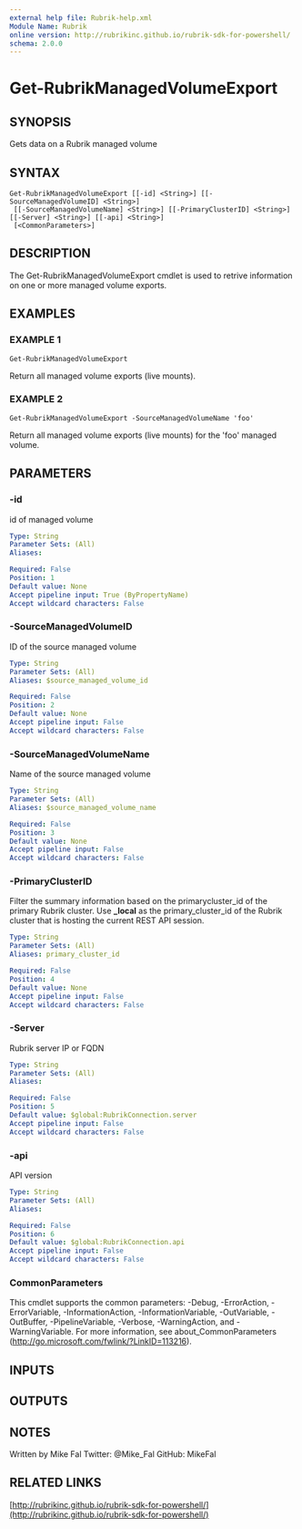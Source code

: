 ```yaml
---
external help file: Rubrik-help.xml
Module Name: Rubrik
online version: http://rubrikinc.github.io/rubrik-sdk-for-powershell/
schema: 2.0.0
---
```


# Get-RubrikManagedVolumeExport

## SYNOPSIS
Gets data on a Rubrik managed volume

## SYNTAX

```
Get-RubrikManagedVolumeExport [[-id] <String>] [[-SourceManagedVolumeID] <String>]
 [[-SourceManagedVolumeName] <String>] [[-PrimaryClusterID] <String>] [[-Server] <String>] [[-api] <String>]
 [<CommonParameters>]
```

## DESCRIPTION
The Get-RubrikManagedVolumeExport cmdlet is used to retrive information 
on one or more managed volume exports.

## EXAMPLES

### EXAMPLE 1
```
Get-RubrikManagedVolumeExport
```

Return all managed volume exports (live mounts).

### EXAMPLE 2
```
Get-RubrikManagedVolumeExport -SourceManagedVolumeName 'foo'
```

Return all managed volume exports (live mounts) for the 'foo' managed volume.

## PARAMETERS

### -id
id of managed volume

```yaml
Type: String
Parameter Sets: (All)
Aliases:

Required: False
Position: 1
Default value: None
Accept pipeline input: True (ByPropertyName)
Accept wildcard characters: False
```

### -SourceManagedVolumeID
ID of the source managed volume

```yaml
Type: String
Parameter Sets: (All)
Aliases: $source_managed_volume_id

Required: False
Position: 2
Default value: None
Accept pipeline input: False
Accept wildcard characters: False
```

### -SourceManagedVolumeName
Name of the source managed volume

```yaml
Type: String
Parameter Sets: (All)
Aliases: $source_managed_volume_name

Required: False
Position: 3
Default value: None
Accept pipeline input: False
Accept wildcard characters: False
```

### -PrimaryClusterID
Filter the summary information based on the primarycluster_id of the primary Rubrik cluster.
Use **_local** as the primary_cluster_id of the Rubrik cluster that is hosting the current REST API session.

```yaml
Type: String
Parameter Sets: (All)
Aliases: primary_cluster_id

Required: False
Position: 4
Default value: None
Accept pipeline input: False
Accept wildcard characters: False
```

### -Server
Rubrik server IP or FQDN

```yaml
Type: String
Parameter Sets: (All)
Aliases:

Required: False
Position: 5
Default value: $global:RubrikConnection.server
Accept pipeline input: False
Accept wildcard characters: False
```

### -api
API version

```yaml
Type: String
Parameter Sets: (All)
Aliases:

Required: False
Position: 6
Default value: $global:RubrikConnection.api
Accept pipeline input: False
Accept wildcard characters: False
```

### CommonParameters
This cmdlet supports the common parameters: -Debug, -ErrorAction, -ErrorVariable, -InformationAction, -InformationVariable, -OutVariable, -OutBuffer, -PipelineVariable, -Verbose, -WarningAction, and -WarningVariable.
For more information, see about_CommonParameters (http://go.microsoft.com/fwlink/?LinkID=113216).

## INPUTS

## OUTPUTS

## NOTES
Written by Mike Fal
Twitter: @Mike_Fal
GitHub: MikeFal

## RELATED LINKS

[http://rubrikinc.github.io/rubrik-sdk-for-powershell/](http://rubrikinc.github.io/rubrik-sdk-for-powershell/)

